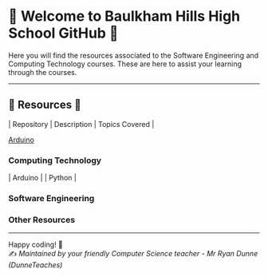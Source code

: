 # 🍊 Welcome to Baulkham Hills High School GitHub 🍊

Here you will find the resources associated to the Software Engineering and Computing Technology courses. These are here to assist your learning through the courses.

---

## 📂 Resources 📂

| Repository | Description | Topics Covered |

[Arduino](https://github.com/BaulkhamHillsHS/Arduino)

### Computing Technology
| Arduino |
| Python |

### Software Engineering

### Other Resources

---

Happy coding! 🎉  
✍️ *Maintained by your friendly Computer Science teacher - Mr Ryan Dunne (DunneTeaches)*
